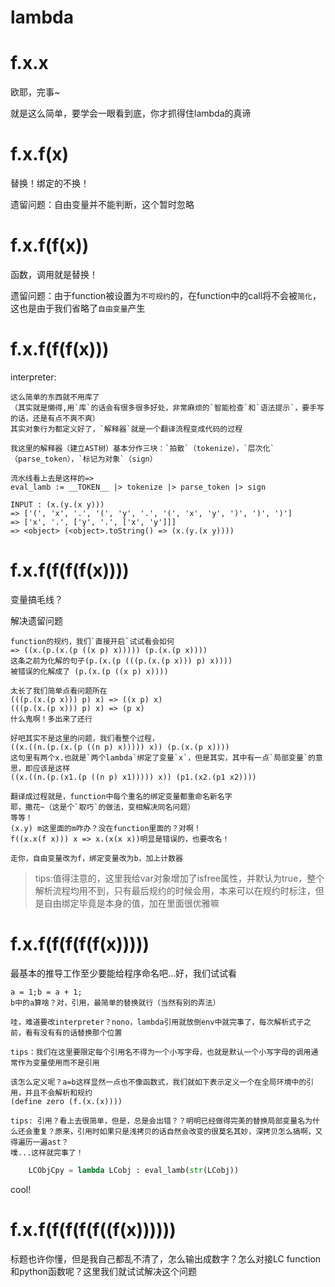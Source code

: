 # lambda

# f.x.x
欧耶，完事~

就是这么简单，要学会一眼看到底，你才抓得住lambda的真谛

# f.x.f(x)
替换！绑定的不换！

遗留问题：自由变量并不能判断，这个暂时忽略

# f.x.f(f(x))
函数，调用就是替换！

遗留问题：由于function被设置为`不可规约`的，在function中的call将不会被`简化`，这也是由于我们省略了`自由变量`产生

# f.x.f(f(f(x)))
interpreter:

    这么简单的东西就不用库了
    （其实就是懒得,用`库`的话会有很多很多好处，非常麻烦的`智能检查`和`语法提示`，要手写的话，还是有点不爽不爽）
    其实对象行为都定义好了，`解释器`就是一个翻译流程变成代码的过程

    我这里的解释器（建立AST树）基本分作三块：`拍散`（tokenize），`层次化`（parse_token），`标记为对象`（sign）

    流水线看上去是这样的=>
    eval_lamb := __TOKEN__ |> tokenize |> parse_token |> sign

    INPUT : (x.(y.(x y)))
    => ['(', 'x', '.', '(', 'y', '.', '(', 'x', 'y', ')', ')', ')']
    => ['x', '.', ['y', '.', ['x', 'y']]]
    => <object> (<object>.toString() => (x.(y.(x y))))

# f.x.f(f(f(f(x))))
变量搞毛线？

解决遗留问题

    function的规约，我们`直接开启`试试看会如何
    => ((x.(p.(x.(p ((x p) x))))) (p.(x.(p x))))
    这条之前为化解的句子(p.(x.(p (((p.(x.(p x))) p) x))))
    被错误的化解成了 (p.(x.(p ((x p) x))))

    太长了我们简单点看问题所在
    (((p.(x.(p x))) p) x) => ((x p) x)
    (((p.(x.(p x))) p) x) => (p x)
    什么鬼啊！多出来了还行

    好吧其实不是这里的问题，我们看整个过程，
    ((x.((n.(p.(x.(p ((n p) x))))) x)) (p.(x.(p x))))
    这句里有两个x.也就是`两个lambda`绑定了变量`x`，但是其实，其中有一点`局部变量`的意思，即应该是这样
    ((x.((n.(p.(x1.(p ((n p) x1))))) x)) (p1.(x2.(p1 x2))))

    翻译成过程就是，function中每个重名的绑定变量都重命名新名字
    耶，撒花~（这是个`取巧`的做法，变相解决同名问题）
    等等！
    (x.y) m这里面的m咋办？没在function里面的？对啊！
    f((x.x(f x))) x => x.(x(x x))明显是错误的，也要改名！

    走你，自由变量改为f，绑定变量改为b，加上计数器

> tips:值得注意的，这里我给var对象增加了isfree属性，并默认为true，整个解析流程均用不到，只有最后规约的时候会用，本来可以在规约时标注，但是自由绑定毕竟是本身的值，加在里面很优雅嘛

# f.x.f(f(f(f(f(x)))))
最基本的推导工作至少要能给程序命名吧...好，我们试试看

    a = 1;b = a + 1;
    b中的a算啥？对，引用，最简单的替换就行（当然有别的弄法）

    哇，难道要改interpreter？nono，lambda引用就放倒env中就完事了，每次解析式子之前，看有没有有的话替换那个位置

    tips：我们在这里要限定每个引用名不得为一个小写字母，也就是默认一个小写字母的调用通常作为变量使用而不是引用

    该怎么定义呢？a=b这样显然一点也不像函数式，我们就如下表示定义一个在全局环境中的引用，并且不会解析和规约
    (define zero (f.(x.(x))))

    tips: 引用？看上去很简单，但是，总是会出错？？明明已经做得完美的替换局部变量名为什么还会重复？原来，引用时如果只是浅拷贝的话自然会改变的很莫名其妙，深拷贝怎么搞啊，又得遍历一遍ast？
    噗...这样就完事了！
```python
    LCObjCpy = lambda LCobj : eval_lamb(str(LCobj))
```
cool!

# f.x.f(f(f(f(f((f(x))))))
标题也许你懂，但是我自己都乱不清了，怎么输出成数字？怎么对接LC function和python函数呢？这里我们就试试解决这个问题
